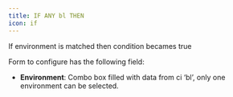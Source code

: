 ```yaml
---
title: IF ANY bl THEN
icon: if
---
```


If environment is matched then condition becames true

Form to configure has the following field:

- **Environment**: Combo box filled with data from ci ‘bl’, only one environment can be selected.
